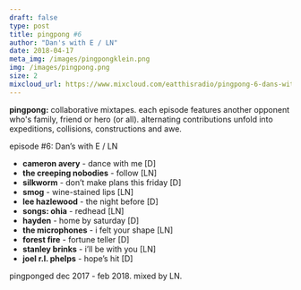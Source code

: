 ```yaml
---
draft: false
type: post
title: pingpong #6
author: "Dan's with E / LN"
date: 2018-04-17
meta_img: /images/pingpongklein.png
img: /images/pingpong.png
size: 2
mixcloud_url: https://www.mixcloud.com/eatthisradio/pingpong-6-dans-with-e-ln/
---
```


**pingpong:** collaborative mixtapes. 
each episode features another opponent who's family, friend or hero (or all). alternating contributions unfold into expeditions, collisions, constructions and awe.

episode #6: Dan’s with E / LN

- **cameron avery** - dance with me [D]
- **the creeping nobodies** - follow [LN]
- **silkworm** - don’t make plans this friday [D]
- **smog** - wine-stained lips [LN]
- **lee hazlewood** - the night before [D]
- **songs: ohia** - redhead [LN]
- **hayden** - home by saturday [D]
- **the microphones** - i felt your shape [LN]
- **forest fire** - fortune teller [D]
- **stanley brinks** - i’ll be with you [LN]
- **joel r.l. phelps** - hope’s hit [D]

pingponged dec 2017 - feb 2018. 
mixed by LN.